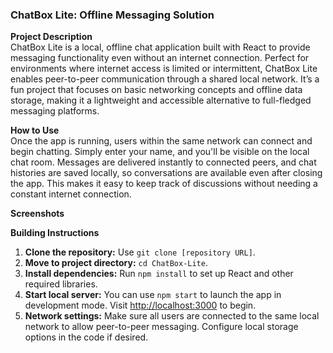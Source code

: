 ###  **ChatBox Lite: Offline Messaging Solution**

**Project Description**  
ChatBox Lite is a local, offline chat application built with React to provide messaging functionality even without an internet connection. Perfect for environments where internet access is limited or intermittent, ChatBox Lite enables peer-to-peer communication through a shared local network. It’s a fun project that focuses on basic networking concepts and offline data storage, making it a lightweight and accessible alternative to full-fledged messaging platforms.

**How to Use**  
Once the app is running, users within the same network can connect and begin chatting. Simply enter your name, and you'll be visible on the local chat room. Messages are delivered instantly to connected peers, and chat histories are saved locally, so conversations are available even after closing the app. This makes it easy to keep track of discussions without needing a constant internet connection.

**Screenshots** 




**Building Instructions**  
1. **Clone the repository:** Use `git clone [repository URL]`.
2. **Move to project directory:** `cd ChatBox-Lite`.
3. **Install dependencies:** Run `npm install` to set up React and other required libraries.
4. **Start local server:** You can use `npm start` to launch the app in development mode. Visit [http://localhost:3000](http://localhost:3000) to begin.
5. **Network settings:** Make sure all users are connected to the same local network to allow peer-to-peer messaging. Configure local storage options in the code if desired.

